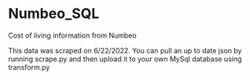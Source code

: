 # Numbeo_SQL
Cost of living information from Numbeo

This data was scraped on 6/22/2022. You can pull an up to date json by running scrape.py and then upload it to your own MySql database using transform.py
